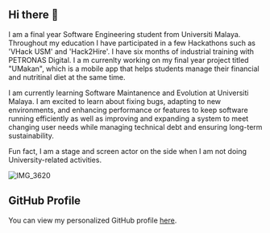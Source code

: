 ## Hi there 👋

I am a final year Software Engineering student from Universiti Malaya. Throughout my education I have participated in a few Hackathons such as 'VHack USM' and 'Hack2Hire'. I have six months of industrial training with PETRONAS Digital. I a
m currenlty working on my final year project titled "UMakan", which is a mobile app that helps students manage their financial and nutritinal diet at the same time.

I am currently learning Software Maintanence and Evolution at Universiti Malaya. I am excited to learn about fixing bugs, adapting to new environments, and enhancing performance or features to keep software running efficiently as well as improving and expanding a system to meet changing user needs while managing technical debt and ensuring long-term sustainability.

Fun fact, I am a stage and screen actor on the side when I am not doing University-related activities.

![IMG_3620](https://github.com/user-attachments/assets/be3fdf4e-ad78-4a1c-b06e-e0e08d954a16)

## GitHub Profile
You can view my personalized GitHub profile
[here](https://github.com/Qayleef).
